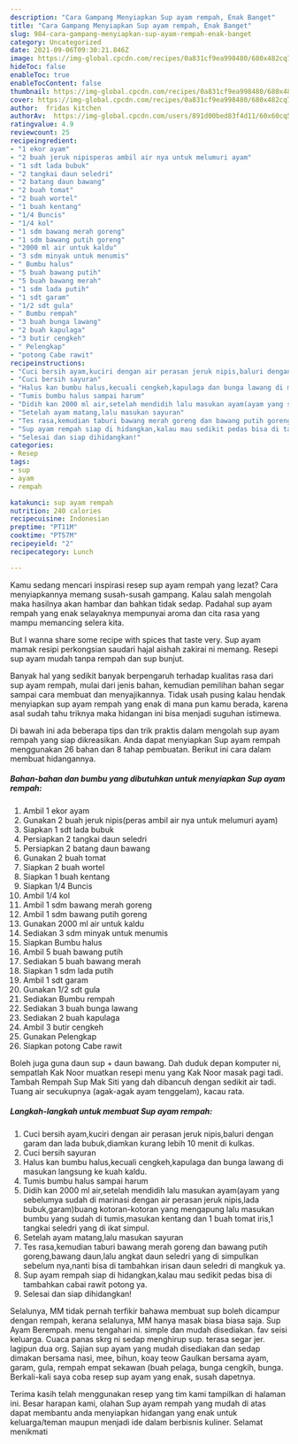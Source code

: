 ```yaml
---
description: "Cara Gampang Menyiapkan Sup ayam rempah, Enak Banget"
title: "Cara Gampang Menyiapkan Sup ayam rempah, Enak Banget"
slug: 984-cara-gampang-menyiapkan-sup-ayam-rempah-enak-banget
category: Uncategorized
date: 2021-09-06T09:30:21.846Z
image: https://img-global.cpcdn.com/recipes/0a831cf9ea998480/680x482cq70/sup-ayam-rempah-foto-resep-utama.jpg
hideToc: false
enableToc: true
enableTocContent: false
thumbnail: https://img-global.cpcdn.com/recipes/0a831cf9ea998480/680x482cq70/sup-ayam-rempah-foto-resep-utama.jpg
cover: https://img-global.cpcdn.com/recipes/0a831cf9ea998480/680x482cq70/sup-ayam-rempah-foto-resep-utama.jpg
author:  fridas kitchen
authorAv:  https://img-global.cpcdn.com/users/891d00bed83f4d11/60x60cq50/avatar.jpg
ratingvalue: 4.9
reviewcount: 25
recipeingredient:
- "1 ekor ayam"
- "2 buah jeruk nipisperas ambil air nya untuk melumuri ayam"
- "1 sdt lada bubuk"
- "2 tangkai daun seledri"
- "2 batang daun bawang"
- "2 buah tomat"
- "2 buah wortel"
- "1 buah kentang"
- "1/4 Buncis"
- "1/4 kol"
- "1 sdm bawang merah goreng"
- "1 sdm bawang putih goreng"
- "2000 ml air untuk kaldu"
- "3 sdm minyak untuk menumis"
- " Bumbu halus"
- "5 buah bawang putih"
- "5 buah bawang merah"
- "1 sdm lada putih"
- "1 sdt garam"
- "1/2 sdt gula"
- " Bumbu rempah"
- "3 buah bunga lawang"
- "2 buah kapulaga"
- "3 butir cengkeh"
- " Pelengkap"
- "potong Cabe rawit"
recipeinstructions:
- "Cuci bersih ayam,kuciri dengan air perasan jeruk nipis,baluri dengan garam dan lada bubuk,diamkan kurang lebih 10 menit di kulkas."
- "Cuci bersih sayuran"
- "Halus kan bumbu halus,kecuali cengkeh,kapulaga dan bunga lawang di masukan langsung ke kuah kaldu."
- "Tumis bumbu halus sampai harum"
- "Didih kan 2000 ml air,setelah mendidih lalu masukan ayam(ayam yang sebelumya sudah di marinasi dengan air perasan jeruk nipis,lada bubuk,garam)buang kotoran-kotoran yang mengapung lalu masukan bumbu yang sudah di tumis,masukan kentang dan 1 buah tomat iris,1 tangkai seledri yang di ikat simpul."
- "Setelah ayam matang,lalu masukan sayuran"
- "Tes rasa,kemudian taburi bawang merah goreng dan bawang putih goreng,bawang daun,lalu angkat daun seledri yang di simpulkan sebelum nya,nanti bisa di tambahkan irisan daun seledri di mangkuk ya."
- "Sup ayam rempah siap di hidangkan,kalau mau sedikit pedas bisa di tambahkan cabai rawit potong ya."
- "Selesai dan siap dihidangkan!"
categories:
- Resep
tags:
- sup
- ayam
- rempah

katakunci: sup ayam rempah 
nutrition: 240 calories
recipecuisine: Indonesian
preptime: "PT11M"
cooktime: "PT57M"
recipeyield: "2"
recipecategory: Lunch

---
```



Kamu sedang mencari inspirasi resep sup ayam rempah yang lezat? Cara menyiapkannya memang susah-susah gampang. Kalau salah mengolah maka hasilnya akan hambar dan bahkan tidak sedap. Padahal sup ayam rempah yang enak selayaknya mempunyai aroma dan cita rasa yang mampu memancing selera kita.


But I wanna share some recipe with spices that taste very. Sup ayam mamak resipi perkongsian saudari hajal aishah zakirai ni memang. Resepi sup ayam mudah tanpa rempah dan sup bunjut.

Banyak hal yang sedikit banyak berpengaruh terhadap kualitas rasa dari sup ayam rempah, mulai dari jenis bahan, kemudian pemilihan bahan segar sampai cara membuat dan menyajikannya. Tidak usah pusing kalau hendak menyiapkan sup ayam rempah yang enak di mana pun kamu berada, karena asal sudah tahu triknya maka hidangan ini bisa menjadi suguhan istimewa.


Di bawah ini ada beberapa tips dan trik praktis dalam mengolah sup ayam rempah yang siap dikreasikan. Anda dapat menyiapkan Sup ayam rempah menggunakan 26 bahan dan 8 tahap pembuatan. Berikut ini cara dalam membuat hidangannya.

<!--inarticleads1-->

##### Bahan-bahan dan bumbu yang dibutuhkan untuk menyiapkan Sup ayam rempah:

1. Ambil 1 ekor ayam
1. Gunakan 2 buah jeruk nipis(peras ambil air nya untuk melumuri ayam)
1. Siapkan 1 sdt lada bubuk
1. Persiapkan 2 tangkai daun seledri
1. Persiapkan 2 batang daun bawang
1. Gunakan 2 buah tomat
1. Siapkan 2 buah wortel
1. Siapkan 1 buah kentang
1. Siapkan 1/4 Buncis
1. Ambil 1/4 kol
1. Ambil 1 sdm bawang merah goreng
1. Ambil 1 sdm bawang putih goreng
1. Gunakan 2000 ml air untuk kaldu
1. Sediakan 3 sdm minyak untuk menumis
1. Siapkan  Bumbu halus
1. Ambil 5 buah bawang putih
1. Sediakan 5 buah bawang merah
1. Siapkan 1 sdm lada putih
1. Ambil 1 sdt garam
1. Gunakan 1/2 sdt gula
1. Sediakan  Bumbu rempah
1. Sediakan 3 buah bunga lawang
1. Sediakan 2 buah kapulaga
1. Ambil 3 butir cengkeh
1. Gunakan  Pelengkap
1. Siapkan potong Cabe rawit


Boleh juga guna daun sup + daun bawang. Dah duduk depan komputer ni, sempatlah Kak Noor muatkan resepi menu yang Kak Noor masak pagi tadi. Tambah Rempah Sup Mak Siti yang dah dibancuh dengan sedikit air tadi. Tuang air secukupnya (agak-agak ayam tenggelam), kacau rata. 

<!--inarticleads2-->

##### Langkah-langkah untuk membuat Sup ayam rempah:

1. Cuci bersih ayam,kuciri dengan air perasan jeruk nipis,baluri dengan garam dan lada bubuk,diamkan kurang lebih 10 menit di kulkas.
1. Cuci bersih sayuran
1. Halus kan bumbu halus,kecuali cengkeh,kapulaga dan bunga lawang di masukan langsung ke kuah kaldu.
1. Tumis bumbu halus sampai harum
1. Didih kan 2000 ml air,setelah mendidih lalu masukan ayam(ayam yang sebelumya sudah di marinasi dengan air perasan jeruk nipis,lada bubuk,garam)buang kotoran-kotoran yang mengapung lalu masukan bumbu yang sudah di tumis,masukan kentang dan 1 buah tomat iris,1 tangkai seledri yang di ikat simpul.
1. Setelah ayam matang,lalu masukan sayuran
1. Tes rasa,kemudian taburi bawang merah goreng dan bawang putih goreng,bawang daun,lalu angkat daun seledri yang di simpulkan sebelum nya,nanti bisa di tambahkan irisan daun seledri di mangkuk ya.
1. Sup ayam rempah siap di hidangkan,kalau mau sedikit pedas bisa di tambahkan cabai rawit potong ya.
1. Selesai dan siap dihidangkan!

Selalunya, MM tidak pernah terfikir bahawa membuat sup boleh dicampur dengan rempah, kerana selalunya, MM hanya masak biasa biasa saja. Sup Ayam Berempah. menu tengahari ni. simple dan mudah disediakan. fav seisi keluarga. Cuaca panas skrg ni sedap menghirup sup. terasa segar jer. lagipun dua org. Sajian sup ayam yang mudah disediakan dan sedap dimakan bersama nasi, mee, bihun, koay teow Gaulkan bersama ayam, garam, gula, rempah empat sekawan (buah pelaga, bunga cengkih, bunga. Berkali-kali saya coba resep sup ayam yang enak, susah dapetnya. 

Terima kasih telah menggunakan resep yang tim kami tampilkan di halaman ini. Besar harapan kami, olahan Sup ayam rempah yang mudah di atas dapat membantu anda menyiapkan hidangan yang enak untuk keluarga/teman maupun menjadi ide dalam berbisnis kuliner. Selamat menikmati
